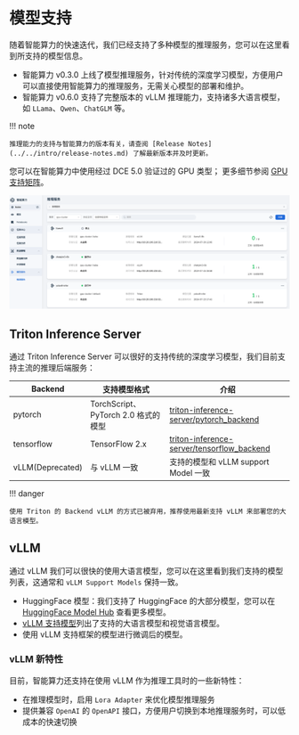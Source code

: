 # 模型支持

随着智能算力的快速迭代，我们已经支持了多种模型的推理服务，您可以在这里看到所支持的模型信息。

- 智能算力 v0.3.0 上线了模型推理服务，针对传统的深度学习模型，方便用户可以直接使用智能算力的推理服务，无需关心模型的部署和维护。
- 智能算力 v0.6.0 支持了完整版本的 vLLM 推理能力，支持诸多大语言模型，如 `LLama`、`Qwen`、`ChatGLM` 等。

!!! note

    推理能力的支持与智能算力的版本有关，请查阅 [Release Notes](../../intro/release-notes.md) 了解最新版本并及时更新。

您可以在智能算力中使用经过 DCE 5.0 验证过的 GPU 类型；
更多细节参阅 [GPU 支持矩阵](../../../kpanda/user-guide/gpu/gpu-metrics.md)。

![点击创建](../../images/interface05.png)

## Triton Inference Server

通过 Triton Inference Server 可以很好的支持传统的深度学习模型，我们目前支持主流的推理后端服务：

| Backend | 支持模型格式 | 介绍 |
| ------- | ---------- | --- |
| pytorch | TorchScript、PyTorch 2.0 格式的模型 | [triton-inference-server/pytorch_backend](https://github.com/triton-inference-server/pytorch_backend) |
| tensorflow | TensorFlow 2.x | [triton-inference-server/tensorflow_backend](https://github.com/triton-inference-server/tensorflow_backend) |
| vLLM(Deprecated) | 与 vLLM 一致 | 支持的模型和 vLLM support Model 一致 |

!!! danger

    使用 Triton 的 Backend vLLM 的方式已被弃用，推荐使用最新支持 vLLM 来部署您的大语言模型。

## vLLM

通过 vLLM 我们可以很快的使用大语言模型，您可以在这里看到我们支持的模型列表，这通常和 `vLLM Support Models` 保持一致。

- HuggingFace 模型：我们支持了 HuggingFace 的大部分模型，您可以在 [HuggingFace Model Hub](https://huggingface.co/models) 查看更多模型。
- [vLLM 支持模型](https://docs.vllm.ai/en/stable/models/supported_models.html)列出了支持的大语言模型和视觉语言模型。
- 使用 vLLM 支持框架的模型进行微调后的模型。

### vLLM 新特性

目前，智能算力还支持在使用 vLLM 作为推理工具时的一些新特性：

- 在推理模型时，启用 `Lora Adapter` 来优化模型推理服务
- 提供兼容 `OpenAI` 的 `OpenAPI` 接口，方便用户切换到本地推理服务时，可以低成本的快速切换
